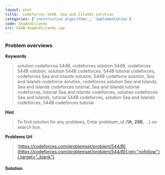 ```yaml
---
layout: post
title:  Codeforces 544B. Sea and Islands solution
categories: ['constructive algorithms', 'implementation']
code: SeaAndIslands
src: 544B-SeaAndIslands.cpp
---
```

### **Problem overviews**

**Keywords**
> solution codeforces 544B, codeforces solution 544B, codeforces 544B solution, solution 544B codeforces, 544B tutorial codeforces, codeforces Sea and Islands solution, 544B codeforce solution, Sea and Islands codeforce solution, codeforces solution Sea and Islands, Sea and Islands codeforces tutorial, Sea and Islands tutorial codeforces, tutorial Sea and Islands codeforces, solution codeforces Sea and Islands, tutorial 544B codeforces, solution Sea and Islands codeforces, 544B codeforces tutorial

**Hint**
> To find solution for any problems, Enter probleam_id (**1A, 28B**, ...) on search box. 

**Problems Url**
> [https://codeforces.com/problemset/problem/544/B](https://codeforces.com/problemset/problem/544/B){:rel="nofollow"}{:target="_blank"}

#### **Solution**



